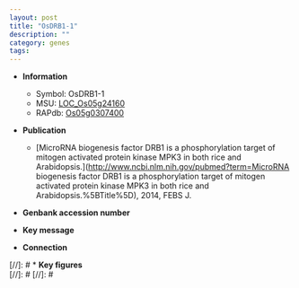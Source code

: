 ```yaml
---
layout: post
title: "OsDRB1-1"
description: ""
category: genes
tags: 
---
```


* **Information**  
    + Symbol: OsDRB1-1  
    + MSU: [LOC_Os05g24160](http://rice.plantbiology.msu.edu/cgi-bin/ORF_infopage.cgi?orf=LOC_Os05g24160)  
    + RAPdb: [Os05g0307400](http://rapdb.dna.affrc.go.jp/viewer/gbrowse_details/irgsp1?name=Os05g0307400)  

* **Publication**  
    + [MicroRNA biogenesis factor DRB1 is a phosphorylation target of mitogen activated protein kinase MPK3 in both rice and Arabidopsis.](http://www.ncbi.nlm.nih.gov/pubmed?term=MicroRNA biogenesis factor DRB1 is a phosphorylation target of mitogen activated protein kinase MPK3 in both rice and Arabidopsis.%5BTitle%5D), 2014, FEBS J.

* **Genbank accession number**  

* **Key message**  

* **Connection**  

[//]: # * **Key figures**  
[//]: # 
[//]: # 
